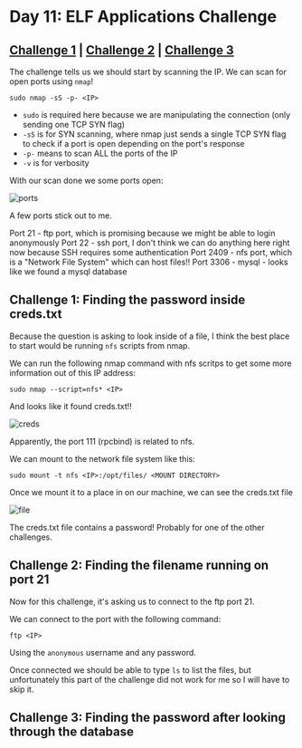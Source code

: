 # Day 11: ELF Applications Challenge

## [Challenge 1](#challenge-1-finding-the-password-inside-creds.txt) | [Challenge 2](#challenge-2-finding-the-filename-running-on-port-21) | [Challenge 3](#challenge-3-finding-the-password-after-looking-through-the-database)

The challenge tells us we should start by scanning the IP.
We can scan for open ports using `nmap`!

`sudo nmap -sS -p- <IP>`
- `sudo` is required here because we are manipulating the connection (only sending one TCP SYN flag)
- `-sS` is for SYN scanning, where nmap just sends a single TCP SYN flag to check if a port is open depending on the port's response
- `-p-` means to scan ALL the ports of the IP
- `-v` is for verbosity

With our scan done we some ports open:

![ports](https://i.imgur.com/HZSdhcg.png)

A few ports stick out to me.

Port 21 - ftp port, which is promising because we might be able to login anonymously 
Port 22 - ssh port, I don't think we can do anything here right now because SSH requires some authentication
Port 2409 - nfs port, which is a "Network File System" which can host files!!
Port 3306 - mysql - looks like we found a mysql database

## Challenge 1: Finding the password inside creds.txt

Because the question is asking to look inside of a file, I think the best place to start would be running `nfs` scripts from nmap.

We can run the following nmap command with nfs scritps to get some more information out of this IP address:

```
sudo nmap --script=nfs* <IP>
```

And looks like it found creds.txt!!

![creds](https://i.imgur.com/RXj8EZA.png)

Apparently, the port 111 (rpcbind) is related to nfs.

We can mount to the network file system like this:

```
sudo mount -t nfs <IP>:/opt/files/ <MOUNT DIRECTORY>
```

Once we mount it to a place in on our machine, we can see the creds.txt file

![file](https://i.imgur.com/80cpOP1.png)

The creds.txt file contains a password! Probably for one of the other challenges.

## Challenge 2: Finding the filename running on port 21

Now for this challenge, it's asking us to connect to the ftp port 21.

We can connect to the port with the following command:

`ftp <IP>`

Using the `anonymous` username and any password.

Once connected we should be able to type `ls` to list the files, but unfortunately this part of the challenge did not work for me so I will have to skip it.


## Challenge 3: Finding the password after looking through the database